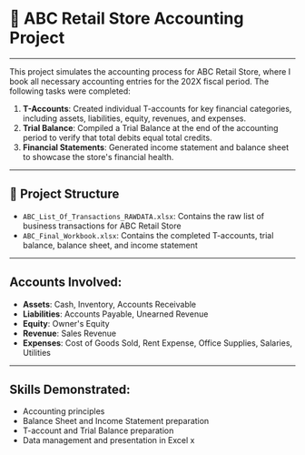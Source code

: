 # 🧮 ABC Retail Store Accounting Project

---
This project simulates the accounting process for ABC Retail Store, where I book all necessary accounting entries for the 202X fiscal period. The following tasks were completed:

1. **T-Accounts**: Created individual T-accounts for key financial categories, including assets, liabilities, equity, revenues, and expenses.
2. **Trial Balance**: Compiled a Trial Balance at the end of the accounting period to verify that total debits equal total credits.
3. **Financial Statements**: Generated income statement and balance sheet to showcase the store's financial health.

---

## 📁 Project Structure

- `ABC_List_Of_Transactions_RAWDATA.xlsx`: Contains the raw list of business transactions for ABC Retail Store
- `ABC_Final_Workbook.xlsx`: Contains the completed T-accounts, trial balance, balance sheet, and income statement 

---

## Accounts Involved:
- **Assets**: Cash, Inventory, Accounts Receivable
- **Liabilities**: Accounts Payable, Unearned Revenue
- **Equity**: Owner's Equity
- **Revenue**: Sales Revenue
- **Expenses**: Cost of Goods Sold, Rent Expense, Office Supplies, Salaries, Utilities

---

## Skills Demonstrated:
- Accounting principles
- Balance Sheet and Income Statement preparation
- T-account and Trial Balance preparation
- Data management and presentation in Excel
x
